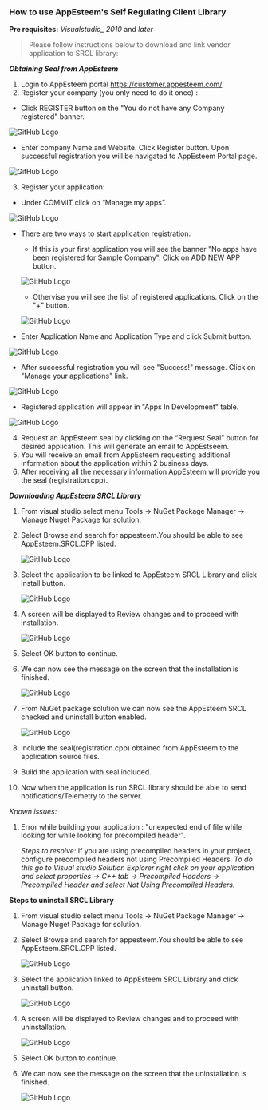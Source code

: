 
### How to use AppEsteem's Self Regulating Client Library
**Pre requisites:** *Visualstudio_ 2010* and *later*

> Please follow instructions below to download and link vendor application to SRCL library:

_**Obtaining Seal from AppEsteem**_
1) Login to AppEsteem portal <https://customer.appesteem.com/>
2) Register your company (you only need to do it once) :
* Click REGISTER button on the "You do not have any Company registered" banner. 

![GitHub Logo](../media/registerCompany1.png)

* Enter company Name and Website. Click Register button. Upon successful registration you will be navigated to AppEsteem Portal page.

![GitHub Logo](../media/registerCompany2.png)

3) Register your application:
* Under COMMIT click on “Manage my apps”.

![GitHub Logo](../media/registerApplication_1.png)

* There are two ways to start application registration:
  - If this is your first application you will see the banner "No apps have been registered for Sample Company". Click on ADD NEW APP button.

  ![GitHub Logo](../media/registerApplication_2.png)

  - Othervise you will see the list of registered applications. Click on the "+" button.

  ![GitHub Logo](../media/registerApplication_5.png)

* Enter Application Name and Application Type and click Submit button.

![GitHub Logo](../media/registerApplication_3.png)

* After successful registration you will see "Success!" message. Click on "Manage your applications" link.

![GitHub Logo](../media/registerApplication_4.png)

* Registered application will appear in "Apps In Development" table.

![GitHub Logo](../media/registerApplication_5.png)

4) Request an AppEsteem seal by clicking on the “Request Seal” button for desired application. This will generate an email to AppEstseem.
5) You will receive an email from AppEsteem requesting additional information about the application within 2 business days.
6) After receiving all the necessary information AppEsteem will provide you the seal (registration.cpp).

_**Downloading AppEsteem SRCL Library**_
1) From visual studio select menu Tools -> NuGet Package Manager ->
 Manage Nuget Package for solution.
2) Select Browse and search for appesteem.You should be able to see AppEsteem.SRCL.CPP listed.

    ![GitHub Logo](../media/cpp_FindPackage_1.png)
3) Select the application to be linked to AppEsteem SRCL Library and click install button.

    ![GitHub Logo](../media/cpp_InstallPackage_2.png)
5) A screen will be displayed to Review changes and to proceed with installation.

    ![GitHub Logo](../media/cpp_ReviewChanges_3.png)
6) Select OK button to continue.
7) We can now see the message on the screen that the installation is  finished.

    ![GitHub Logo](../media/cpp_InstallMessage_4.png)
8) From NuGet package solution we can now see the AppEsteem SRCL checked and uninstall button enabled.

    ![GitHub Logo](../media/cpp_InstallVerification_5.png)
9) Include the seal(registration.cpp) obtained from AppEsteem to the application source files.
10) Build the application with seal included.
11) Now when the application is run SRCL library should be able to send notifications/Telemetry to  the server.

*Known issues:*

 1) Error while building your application :
"unexpected end of file while looking for while looking for precompiled header". 

    *Steps to resolve:* If you are using precompiled headers in your project, configure precompiled headers not using Precompiled Headers.
 _To do this go to Visual studio Solution Explorer right click on your application and select properties -> C++ tab -> Precompiled Headers -> Precompiled Header and select Not Using Precompiled Headers._

 **Steps to uninstall SRCL Library**

1) From visual studio select menu Tools -> NuGet Package Manager ->
 Manage Nuget Package for solution.
2) Select Browse and search for appesteem.You should be able to see AppEsteem.SRCL.CPP listed.

    ![GitHub Logo](../media/cpp_FindPackage_1.png)
3) Select the application linked to AppEsteem SRCL Library and click uninstall button.

    ![GitHub Logo](../media/Uninstall_SRCL.png)
4) A screen will be displayed to Review changes and to proceed with uninstallation.

    ![GitHub Logo](../media/Uninstall_Review.png)
6) Select OK button to continue.
7) We can now see the message on the screen that the uninstallation is  finished.

    ![GitHub Logo](../media/Uninstall_Confirmation.png)